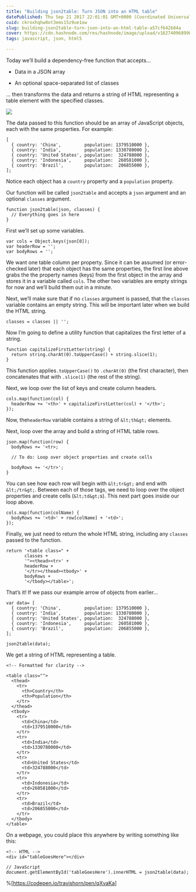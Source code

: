 ```yaml
---
title: "Building json2table: Turn JSON into an HTML table"
datePublished: Thu Sep 21 2017 22:01:01 GMT+0000 (Coordinated Universal Time)
cuid: ckroxhqhw0ot3ems15z9ue1ow
slug: building-json2table-turn-json-into-an-html-table-a57cf642b84a
cover: https://cdn.hashnode.com/res/hashnode/image/upload/v1627409689989/43RWE4DSI.jpeg
tags: javascript, json, html5

---
```



Today we’ll build a dependency-free function that accepts…

* Data in a JSON array

* An optional space-separated list of classes

… then transforms the data and returns a string of HTML representing a table element with the specified classes.

![](https://cdn.hashnode.com/res/hashnode/image/upload/v1627409687686/cI0nPyto4.jpeg)

The data passed to this function should be an array of JavaScript objects, each with the same properties. For example:

```
[
  { country: 'China',         population: 1379510000 },
  { country: 'India',         population: 1330780000 },
  { country: 'United States', population:  324788000 },
  { country: 'Indonesia',     population:  260581000 },
  { country: 'Brazil',        population:  206855000 },
];
```


Notice each object has a `country` property and a `population` property.

Our function will be called `json2table` and accepts a `json` argument and an optional `classes` argument.

```
function json2table(json, classes) {
  // Everything goes in here
}
```


First we’ll set up some variables.

```
var cols = Object.keys(json[0]);
var headerRow = '';
var bodyRows = '';
```


We want one table column per property. Since it can be assumed (or error-checked later) that each object has the same properties, the first line above grabs the the property names (keys) from the first object in the array and stores it in a variable called `cols`. The other two variables are empty strings for now and we’ll build them out in a minute.

Next, we’ll make sure that if no `classes` argument is passed, that the `classes` variable contains an empty string. This will be important later when we build the HTML string.

```
classes = classes || '';
```


Now I’m going to define a utility function that capitalizes the first letter of a string.

```
function capitalizeFirstLetter(string) {
  return string.charAt(0).toUpperCase() + string.slice(1);
}
```


This function applies`.toUpperCase()` to `.charAt(0)` (the first character), then concatenates that with `.slice(1)` (the rest of the string).

Next, we loop over the list of keys and create column headers.

```
cols.map(function(col) {
  headerRow += '<th>' + capitalizeFirstLetter(col) + '</th>';
});
```


Now, the`headerRow` variable contains a string of `&lt;th&gt;` elements.

Next, loop over the array and build a string of HTML table rows.

```
json.map(function(row) {
  bodyRows += '<tr>;

  // To do: Loop over object properties and create cells

  bodyRows += '</tr>';
}
```


You can see how each row will begin with `&lt;tr&gt;` and end with `&lt;/tr&gt;`. Between each of those tags, we need to loop over the object properties and create cells (`&lt;td&gt;`s). This next part goes inside our loop above.

```
cols.map(function(colName) {
  bodyRows += '<td>' + row[colName] + '<td>';
});
```


Finally, we just need to return the whole HTML string, including any `classes` passed to the function.

```
return '<table class=" +
       classes +
       '"><thead><tr>' +
       headerRow +
       '</tr></thead><tbody>' +
       bodyRows +
       '</tbody></table>';
```


That’s it! If we pass our example arrow of objects from earlier…

```
var data= [
  { country: 'China',         population: 1379510000 },
  { country: 'India',         population: 1330780000 },
  { country: 'United States', population:  324788000 },
  { country: 'Indonesia',     population:  260581000 },
  { country: 'Brazil',        population:  206855000 },
];

json2table(data);
```


We get a string of HTML representing a table.

```
<!-- Formatted for clarity -->

<table class="">
  <thead>
    <tr>
      <th>Country</th>
      <th>Population</th>
    </tr>
  </thead>
  <tbody>
    <tr>
      <td>China</td>
      <td>1379510000</td>
    </tr>
    <tr>
      <td>India</td>
      <td>1330780000</td>
    </tr>
    <tr>
      <td>United States</td>
      <td>324788000</td>
    </tr>
    <tr>
      <td>Indonesia</td>
      <td>260581000</td>
    </tr>
    <tr>
      <td>Brazil</td>
      <td>206855000</td>
    </tr>
  </tbody>
</table>
```


On a webpage, you could place this anywhere by writing something like this:

```
<!-- HTML -->
<div id="tableGoesHere"></div>

// JavaScript
document.getElementById('tableGoesHere').innerHTML = json2table(data);
```

%[https://codepen.io/travishorn/pen/qXvaKa]
